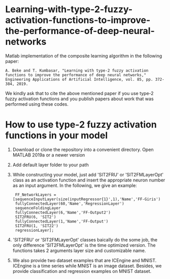 # Learning-with-type-2-fuzzy-activation-functions-to-improve-the-performance-of-deep-neural-networks
Matlab implementation of the composite learning algorithm in the following paper:

```
A. Beke and T. Kumbasar, "Learning with type-2 fuzzy activation functions to improve the performance of deep neural networks," Engineering Applications of Artificial Intelligence, vol. 85, pp. 372-384, 2019. 
```
We kindly ask that to cite the above mentioned paper if you use type-2 fuzzy activation functions and you publish papers about work that was performed using these codes.

# How to use type-2 fuzzy activation functions in your model  
1) Download or clone the repository into a convenient directory. Open MATLAB 2019a or a newer version
2) Add default layer folder to your path
3) While constructing your model, just add 'SIT2FRU' or 'SIT2FMLayerOpt' class as an activation function and insert the appropriate neuron number as an input argument. In the following, we give an example:  
        
        FF_NetworkLayers = [sequenceInputLayer(size(inputRegressor{1}',1),'Name','FF-Giris')
        fullyConnectedLayer(60,'Name','RegressionLayer')
        sequenceFoldingLayer
        fullyConnectedLayer(6,'Name','FF-Output2')
        SIT2FRU(6, 'SIT2')
        fullyConnectedLayer(1,'Name','FF-Output')
        SIT2FRU(1, 'SIT22')
        regressionLayer];
        
4) 'SIT2FRU' or 'SIT2FMLayerOpt' classes baically do the some job, the only difference 'SIT2FMLayerOpt' is the time optimized version. The functions takes 2 arguments layer size and customizable name. 

5) We also provide two dataset examples that are ICEngine and MNIST. ICEngine is a time series while MNIST is an image dataset. Besides, we provide classification and regression examples on MNIST dataset. 
